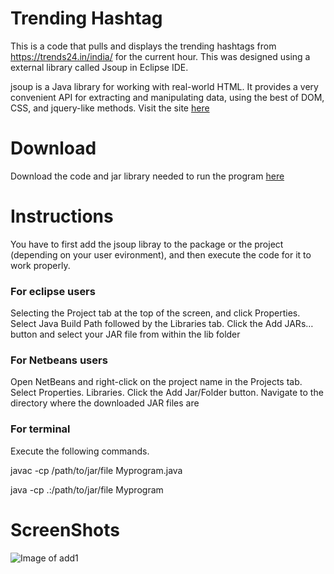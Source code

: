  # Trending Hashtag 
 
This is a code that pulls and displays the trending hashtags from https://trends24.in/india/ for the current hour. This was designed using a external library called Jsoup  in Eclipse IDE.

jsoup is a Java library for working with real-world HTML. It provides a very convenient API for extracting and manipulating data, using the best of DOM, CSS, and jquery-like methods.
Visit the site [here](https://jsoup.org/) 

# Download 

Download the code and jar library needed to run the program [here](https://github.com/SoumyaKB96/hashtag/archive/master.zip
)



# Instructions 

You have to first add the jsoup libray to the package or the project (depending on your user evironment), and then execute the code for it to work properly.

### For eclipse users 

Selecting the Project tab at the top of the screen, and click Properties. Select Java Build Path followed by the Libraries tab. Click the Add JARs… button and select your JAR file from within the lib folder

### For Netbeans users 

Open NetBeans and right-click on the project name in the Projects tab. Select Properties.  Libraries. Click the Add Jar/Folder button. Navigate to the directory where the downloaded JAR files are

### For terminal

Execute the following commands.

javac -cp /path/to/jar/file Myprogram.java

java -cp .:/path/to/jar/file Myprogram

# ScreenShots

![Image of add1](https://photos.google.com/photo/AF1QipMR46Q1qUsX05p04OP2e5X4z7IDOQBTJYBAIeVD)





